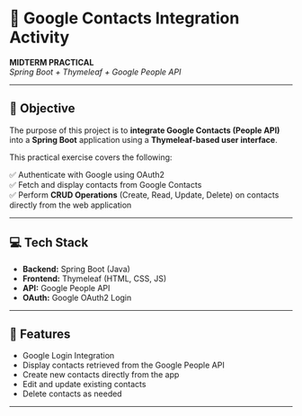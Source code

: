 # 📇 Google Contacts Integration Activity

**MIDTERM PRACTICAL**  
*Spring Boot + Thymeleaf + Google People API*

---

## 🌟 Objective

The purpose of this project is to **integrate Google Contacts (People API)** into a **Spring Boot** application using a **Thymeleaf-based user interface**.

This practical exercise covers the following:

✅ Authenticate with Google using OAuth2  
✅ Fetch and display contacts from Google Contacts  
✅ Perform **CRUD Operations** (Create, Read, Update, Delete) on contacts directly from the web application  

---

## 💻 Tech Stack

- **Backend:** Spring Boot (Java)
- **Frontend:** Thymeleaf (HTML, CSS, JS)
- **API:** Google People API
- **OAuth:** Google OAuth2 Login

---

## 🚀 Features

- Google Login Integration
- Display contacts retrieved from the Google People API
- Create new contacts directly from the app
- Edit and update existing contacts
- Delete contacts as needed

---
